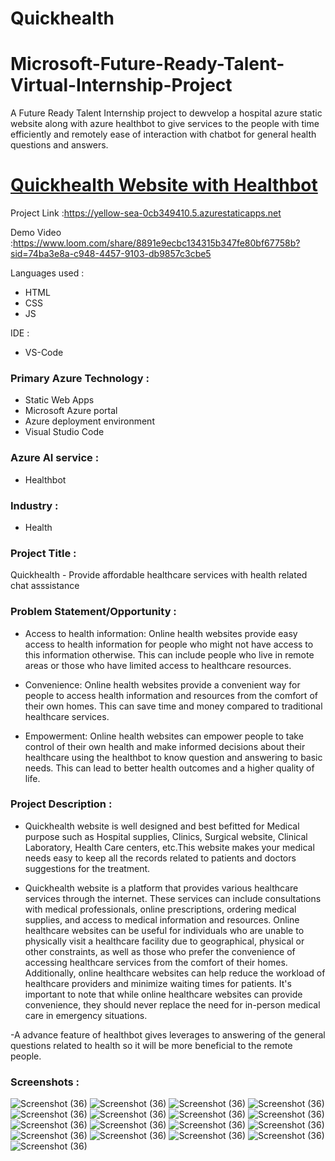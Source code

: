 # Quickhealth
# Microsoft-Future-Ready-Talent-Virtual-Internship-Project

A Future Ready Talent Internship project to dewvelop a hospital azure static website along with azure healthbot to give services to the people with time efficiently and remotely ease of interaction with chatbot for general  health questions and answers. 

# [ Quickhealth Website with Healthbot](https://yellow-sea-0cb349410.5.azurestaticapps.net)

Project Link :https://yellow-sea-0cb349410.5.azurestaticapps.net

Demo Video :https://www.loom.com/share/8891e9ecbc134315b347fe80bf67758b?sid=74ba3e8a-c948-4457-9103-db9857c3cbe5

Languages used :
- HTML
- CSS
- JS

IDE : 
- VS-Code

### Primary Azure Technology :

- Static Web Apps
- Microsoft Azure portal
- Azure deployment environment
- Visual Studio Code

### Azure AI service :
- Healthbot
### Industry :
- Health

### Project Title :
Quickhealth - Provide affordable healthcare services with health related chat asssistance 

### Problem Statement/Opportunity :
- Access to health information: Online health websites provide easy access to health information for people who might not have access to this information otherwise. This can include people who live in remote areas or those who have limited access to healthcare resources.

- Convenience: Online health websites provide a convenient way for people to access health information and resources from the comfort of their own homes. This can save time and money compared to traditional healthcare services.

- Empowerment: Online health websites can empower people to take control of their own health and make informed decisions about their healthcare using the healthbot to know question and answering to basic needs. This can lead to better health outcomes and a higher quality of life.

### Project Description :
- Quickhealth website is well designed and best befitted for Medical purpose such as Hospital supplies, Clinics, Surgical website, Clinical Laboratory, Health Care centers, etc.This website makes your medical needs easy to keep all the records related to patients and doctors suggestions for the treatment.

- Quickhealth website is a platform that provides various healthcare services through the internet. These services can include consultations with medical professionals, online prescriptions, ordering medical supplies, and access to medical information and resources. Online healthcare websites can be useful for individuals who are unable to physically visit a healthcare facility due to geographical, physical or other constraints, as well as those who prefer the convenience of accessing healthcare services from the comfort of their homes. Additionally, online healthcare websites can help reduce the workload of healthcare providers and minimize waiting times for patients. It's important to note that while online healthcare websites can provide convenience, they should never replace the need for in-person medical care in emergency situations.

-A advance feature of healthbot gives leverages to answering of the general questions related to health so it will be more beneficial to the remote people. 

### Screenshots :

![Screenshot (36)](https://github.com/Saket8538/Quickhealth/blob/main/images/Screenshot%20(160).png)
![Screenshot (36)](https://github.com/Saket8538/Quickhealth/blob/main/images/Screenshot%20(161).png)
![Screenshot (36)](https://github.com/Saket8538/Quickhealth/blob/main/images/Screenshot%20(162).png)
![Screenshot (36)](https://github.com/Saket8538/Quickhealth/blob/main/images/Screenshot%20(163).png)
![Screenshot (36)](https://github.com/Saket8538/Quickhealth/blob/main/images/Screenshot%20(164).png)
![Screenshot (36)](https://github.com/Saket8538/Quickhealth/blob/main/images/Screenshot%20(165).png)
![Screenshot (36)](https://github.com/Saket8538/Quickhealth/blob/main/images/Screenshot%20(166).png)
![Screenshot (36)](https://github.com/Saket8538/Quickhealth/blob/main/images/Screenshot%20(167).png)
![Screenshot (36)](https://github.com/Saket8538/Quickhealth/blob/main/images/Screenshot%20(168).png)
![Screenshot (36)](https://github.com/Saket8538/Quickhealth/blob/main/images/Screenshot%20(169).png)
![Screenshot (36)](https://github.com/Saket8538/Quickhealth/blob/main/images/Screenshot%20(170).png)
![Screenshot (36)](https://github.com/Saket8538/Quickhealth/blob/main/images/Screenshot%20(171).png)
![Screenshot (36)](https://github.com/Saket8538/Quickhealth/blob/main/images/Screenshot%20(172).png)
![Screenshot (36)](https://github.com/Saket8538/Quickhealth/blob/main/images/Screenshot%20(173).png)
![Screenshot (36)](https://github.com/Saket8538/Quickhealth/blob/main/images/Screenshot%20(174).png)
![Screenshot (36)](https://github.com/Saket8538/Quickhealth/blob/main/images/Screenshot%20(175).png)
![Screenshot (36)](https://github.com/Saket8538/Quickhealth/blob/main/images/Screenshot%20(176).png)




